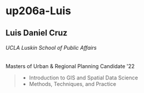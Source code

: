 # up206a-Luis
## Luis Daniel Cruz
###### UCLA Luskin School of Public Affairs
Masters of Urban & Regional Planning Candidate '22
> * Introduction to GIS and Spatial Data Science
> * Methods, Techniques, and Practice 
